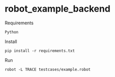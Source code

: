 # robot_example_backend

Requirements
```
Python
```

Install
```
pip install -r requirements.txt
```

Run
```
robot -L TRACE testcases/example.robot
```
